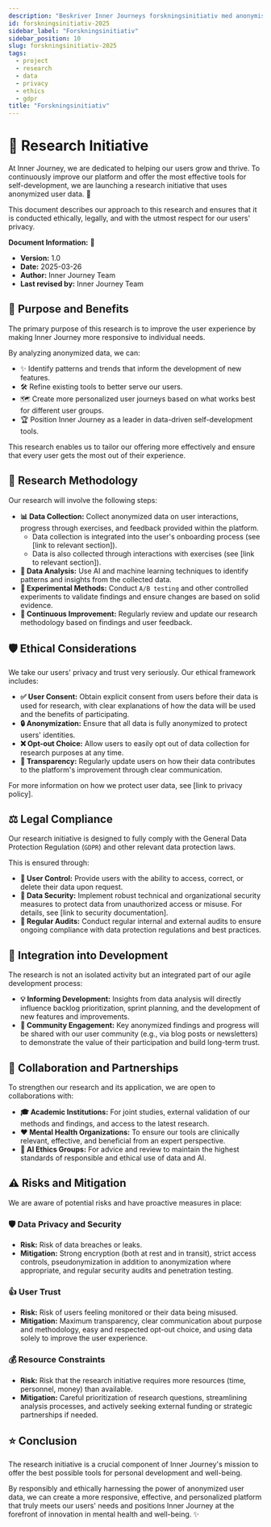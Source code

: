 ```yaml
---
description: "Beskriver Inner Journeys forskningsinitiativ med anonymiserad användardata, fokus på syfte, metodik, etik och efterlevnad."
id: forskningsinitiativ-2025
sidebar_label: "Forskningsinitiativ"
sidebar_position: 10
slug: forskningsinitiativ-2025
tags:
  - project
  - research
  - data
  - privacy
  - ethics
  - gdpr
title: "Forskningsinitiativ"
---
```

# 🧭 Research Initiative

At Inner Journey, we are dedicated to helping our users grow and thrive. To continuously improve our platform and offer the most effective tools for self-development, we are launching a research initiative that uses anonymized user data. 🚀

This document describes our approach to this research and ensures that it is conducted ethically, legally, and with the utmost respect for our users' privacy.

**Document Information:** 📄

*   **Version:** 1.0
*   **Date:** 2025-03-26
*   **Author:** Inner Journey Team
*   **Last revised by:** Inner Journey Team

## 🎯 Purpose and Benefits

The primary purpose of this research is to improve the user experience by making Inner Journey more responsive to individual needs.

By analyzing anonymized data, we can:

*   ✨ Identify patterns and trends that inform the development of new features.
*   🛠️ Refine existing tools to better serve our users.
*   🗺️ Create more personalized user journeys based on what works best for different user groups.
*   🏆 Position Inner Journey as a leader in data-driven self-development tools.

This research enables us to tailor our offering more effectively and ensure that every user gets the most out of their experience.

## 🧪 Research Methodology

Our research will involve the following steps:

*   **📊 Data Collection:** Collect anonymized data on user interactions, progress through exercises, and feedback provided within the platform.
    *   Data collection is integrated into the user's onboarding process (see [link to relevant section]).
    *   Data is also collected through interactions with exercises (see [link to relevant section]).
*   **🧠 Data Analysis:** Use AI and machine learning techniques to identify patterns and insights from the collected data.
*   **🔬 Experimental Methods:** Conduct `A/B testing` and other controlled experiments to validate findings and ensure changes are based on solid evidence.
*   **🔄 Continuous Improvement:** Regularly review and update our research methodology based on findings and user feedback.

## 🛡️ Ethical Considerations

We take our users' privacy and trust very seriously. Our ethical framework includes:

*   **✅ User Consent:** Obtain explicit consent from users before their data is used for research, with clear explanations of how the data will be used and the benefits of participating.
*   **🔒 Anonymization:** Ensure that all data is fully anonymized to protect users' identities.
*   **❌ Opt-out Choice:** Allow users to easily opt out of data collection for research purposes at any time.
*   **📢 Transparency:** Regularly update users on how their data contributes to the platform's improvement through clear communication.

For more information on how we protect user data, see [link to privacy policy].

## ⚖️ Legal Compliance

Our research initiative is designed to fully comply with the General Data Protection Regulation (`GDPR`) and other relevant data protection laws.

This is ensured through:

*   **👤 User Control:** Provide users with the ability to access, correct, or delete their data upon request.
*   **🔐 Data Security:** Implement robust technical and organizational security measures to protect data from unauthorized access or misuse. For details, see [link to security documentation].
*   **🧐 Regular Audits:** Conduct regular internal and external audits to ensure ongoing compliance with data protection regulations and best practices.

## 🔗 Integration into Development

The research is not an isolated activity but an integrated part of our agile development process:

*   **💡 Informing Development:** Insights from data analysis will directly influence backlog prioritization, sprint planning, and the development of new features and improvements.
*   **💬 Community Engagement:** Key anonymized findings and progress will be shared with our user community (e.g., via blog posts or newsletters) to demonstrate the value of their participation and build long-term trust.

## 🤝 Collaboration and Partnerships

To strengthen our research and its application, we are open to collaborations with:

*   **🎓 Academic Institutions:** For joint studies, external validation of our methods and findings, and access to the latest research.
*   **❤️ Mental Health Organizations:** To ensure our tools are clinically relevant, effective, and beneficial from an expert perspective.
*   **🤖 AI Ethics Groups:** For advice and review to maintain the highest standards of responsible and ethical use of data and AI.

## ⚠️ Risks and Mitigation

We are aware of potential risks and have proactive measures in place:

### 🛡️ Data Privacy and Security

*   **Risk:** Risk of data breaches or leaks.
*   **Mitigation:** Strong encryption (both at rest and in transit), strict access controls, pseudonymization in addition to anonymization where appropriate, and regular security audits and penetration testing.

### 👍 User Trust

*   **Risk:** Risk of users feeling monitored or their data being misused.
*   **Mitigation:** Maximum transparency, clear communication about purpose and methodology, easy and respected opt-out choice, and using data solely to improve the user experience.

### 💰 Resource Constraints

*   **Risk:** Risk that the research initiative requires more resources (time, personnel, money) than available.
*   **Mitigation:** Careful prioritization of research questions, streamlining analysis processes, and actively seeking external funding or strategic partnerships if needed.

## ⭐ Conclusion

The research initiative is a crucial component of Inner Journey's mission to offer the best possible tools for personal development and well-being.

By responsibly and ethically harnessing the power of anonymized user data, we can create a more responsive, effective, and personalized platform that truly meets our users' needs and positions Inner Journey at the forefront of innovation in mental health and well-being. ✨